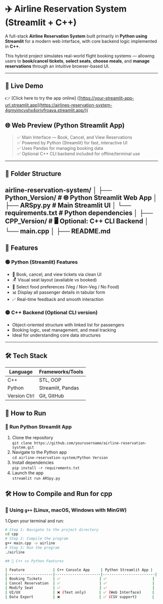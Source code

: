 # ✈️ Airline Reservation System (Streamlit + C++)

A full-stack **Airline Reservation System** built primarily in **Python using Streamlit** for a modern web interface, with core backend logic implemented in **C++**.

This hybrid project simulates real-world flight booking systems — allowing users to **book/cancel tickets**, **select seats**, **choose meals**, and **manage reservations** through an intuitive browser-based UI.

---
## 🔗 Live Demo

👉 [Click here to try the app online] ([https://your-streamlit-app-url.streamlit.app](https://airlines-reservation-system-4gmyjmcyshx4oriyfroava.streamlit.app/))

## 🌐 Web Preview (Python Streamlit App)

> ✅ Main Interface — Book, Cancel, and View Reservations  
> ✅ Powered by Python (Streamlit) for fast, interactive UI  
> ✅ Uses Pandas for managing booking data  
> ✅ Optional C++ CLI backend included for offline/terminal use

---

## 📁 Folder Structure

airline-reservation-system/
│
├── Python_Version/ # 🌐 Python Streamlit Web App
│ ├── ARSpy.py # Main Streamlit UI
│ └── requirements.txt # Python dependencies
│
├── CPP_Version/ # 🖥️ Optional: C++ CLI Backend
│ └── main.cpp
│
├── README.md
---
## 🔧 Features

### 🟢 Python (Streamlit) Features
- 🧾 Book, cancel, and view tickets via clean UI
- 🪑 Visual seat layout (available vs booked)
- 🥗 Select food preferences (Veg / Non-Veg / No Food)
- 📊 Display all passenger details in tabular form
- ✅ Real-time feedback and smooth interaction

### 🟡 C++ Backend (Optional CLI version)
- Object-oriented structure with linked list for passengers
- Booking logic, seat management, and meal tracking
- Ideal for understanding core data structures

---

## 🛠️ Tech Stack

| Language     | Frameworks/Tools |
|--------------|------------------|
| C++          | STL, OOP         |
| Python       | Streamlit, Pandas|
| Version Ctrl | Git, GitHub      |

## 🚀 How to Run

### 🔹 Run Python Streamlit App
1. Clone the repository  
   `git clone https://github.com/yourusername/airline-reservation-system.git`
2. Navigate to the Python app  
   `cd airline-reservation-system/Python Version`
3. Install dependencies  
   `pip install -r requirements.txt`
4. Launch the app  
   `streamlit run ARSpy.py`
   
## 🛠️ How to Compile and Run for cpp
### 🔹 Using `g++` (Linux, macOS, Windows with MinGW)
1.Open your terminal and run:
```bash
# Step 1: Navigate to the project directory
cd cpp
# Step 2: Compile the program
g++ main.cpp -o airline
# Step 3: Run the program
./airline

## 🔄 C++ vs Python Features

| Feature             | C++ Console App     | Python Streamlit App |
|---------------------|---------------------|------------------------|
| Booking Tickets     | ✅                  | ✅                     |
| Cancel Reservation  | ✅                  | ✅                     |
| Modify Seat         | ✅                  | ✅                     |
| UI/UX               | ❌ (Text only)      | ✅ (Web Interface)     |
| Data Export         | ❌                  | ✅ (CSV support)       |


